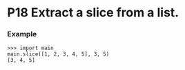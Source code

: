 # P18 Extract a slice from a list.

### Example
```
>>> import main
main.slice([1, 2, 3, 4, 5], 3, 5)
[3, 4, 5]
```
